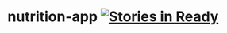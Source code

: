 # nutrition-app [![Stories in Ready](https://badge.waffle.io/Meal-Planning/nutrition-app.png?label=in%20progress&title=In%20Progress)](http://waffle.io/Meal-Planning/nutrition-app)
